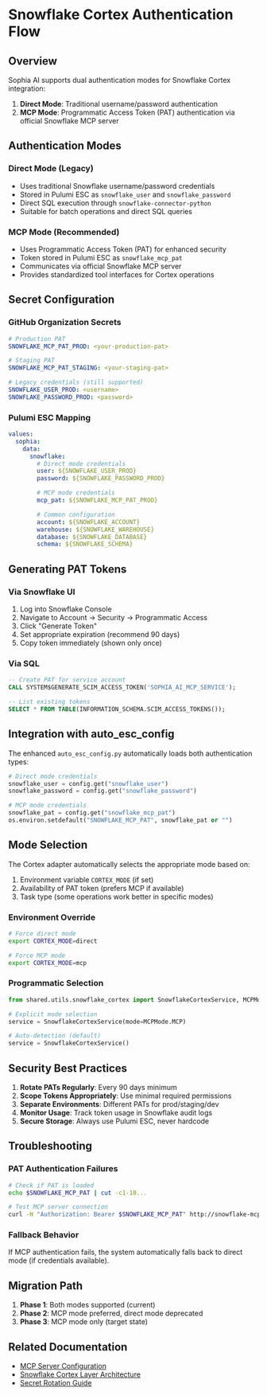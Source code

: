 # Snowflake Cortex Authentication Flow

## Overview

Sophia AI supports dual authentication modes for Snowflake Cortex integration:
1. **Direct Mode**: Traditional username/password authentication
2. **MCP Mode**: Programmatic Access Token (PAT) authentication via official Snowflake MCP server

## Authentication Modes

### Direct Mode (Legacy)
- Uses traditional Snowflake username/password credentials
- Stored in Pulumi ESC as `snowflake_user` and `snowflake_password`
- Direct SQL execution through `snowflake-connector-python`
- Suitable for batch operations and direct SQL queries

### MCP Mode (Recommended)
- Uses Programmatic Access Token (PAT) for enhanced security
- Token stored in Pulumi ESC as `snowflake_mcp_pat`
- Communicates via official Snowflake MCP server
- Provides standardized tool interfaces for Cortex operations

## Secret Configuration

### GitHub Organization Secrets
```yaml
# Production PAT
SNOWFLAKE_MCP_PAT_PROD: <your-production-pat>

# Staging PAT
SNOWFLAKE_MCP_PAT_STAGING: <your-staging-pat>

# Legacy credentials (still supported)
SNOWFLAKE_USER_PROD: <username>
SNOWFLAKE_PASSWORD_PROD: <password>
```

### Pulumi ESC Mapping
```yaml
values:
  sophia:
    data:
      snowflake:
        # Direct mode credentials
        user: ${SNOWFLAKE_USER_PROD}
        password: ${SNOWFLAKE_PASSWORD_PROD}

        # MCP mode credentials
        mcp_pat: ${SNOWFLAKE_MCP_PAT_PROD}

        # Common configuration
        account: ${SNOWFLAKE_ACCOUNT}
        warehouse: ${SNOWFLAKE_WAREHOUSE}
        database: ${SNOWFLAKE_DATABASE}
        schema: ${SNOWFLAKE_SCHEMA}
```

## Generating PAT Tokens

### Via Snowflake UI
1. Log into Snowflake Console
2. Navigate to Account → Security → Programmatic Access
3. Click "Generate Token"
4. Set appropriate expiration (recommend 90 days)
5. Copy token immediately (shown only once)

### Via SQL
```sql
-- Create PAT for service account
CALL SYSTEM$GENERATE_SCIM_ACCESS_TOKEN('SOPHIA_AI_MCP_SERVICE');

-- List existing tokens
SELECT * FROM TABLE(INFORMATION_SCHEMA.SCIM_ACCESS_TOKENS());
```

## Integration with auto_esc_config

The enhanced `auto_esc_config.py` automatically loads both authentication types:

```python
# Direct mode credentials
snowflake_user = config.get("snowflake_user")
snowflake_password = config.get("snowflake_password")

# MCP mode credentials
snowflake_pat = config.get("snowflake_mcp_pat")
os.environ.setdefault("SNOWFLAKE_MCP_PAT", snowflake_pat or "")
```

## Mode Selection

The Cortex adapter automatically selects the appropriate mode based on:
1. Environment variable `CORTEX_MODE` (if set)
2. Availability of PAT token (prefers MCP if available)
3. Task type (some operations work better in specific modes)

### Environment Override
```bash
# Force direct mode
export CORTEX_MODE=direct

# Force MCP mode
export CORTEX_MODE=mcp
```

### Programmatic Selection
```python
from shared.utils.snowflake_cortex import SnowflakeCortexService, MCPMode

# Explicit mode selection
service = SnowflakeCortexService(mode=MCPMode.MCP)

# Auto-detection (default)
service = SnowflakeCortexService()
```

## Security Best Practices

1. **Rotate PATs Regularly**: Every 90 days minimum
2. **Scope Tokens Appropriately**: Use minimal required permissions
3. **Separate Environments**: Different PATs for prod/staging/dev
4. **Monitor Usage**: Track token usage in Snowflake audit logs
5. **Secure Storage**: Always use Pulumi ESC, never hardcode

## Troubleshooting

### PAT Authentication Failures
```bash
# Check if PAT is loaded
echo $SNOWFLAKE_MCP_PAT | cut -c1-10...

# Test MCP server connection
curl -H "Authorization: Bearer $SNOWFLAKE_MCP_PAT" http://snowflake-mcp:8080/health
```

### Fallback Behavior
If MCP authentication fails, the system automatically falls back to direct mode (if credentials available).

## Migration Path

1. **Phase 1**: Both modes supported (current)
2. **Phase 2**: MCP mode preferred, direct mode deprecated
3. **Phase 3**: MCP mode only (target state)

## Related Documentation
- [MCP Server Configuration](../06-mcp-servers/official_servers.md)
- [Snowflake Cortex Layer Architecture](../03-architecture/SNOWFLAKE_CORTEX_LAYER.md)
- [Secret Rotation Guide](../08-security/SECRET_ROTATION_GUIDE.md)
